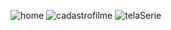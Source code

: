 ![home](https://github.com/Leoonardi/CatalogoFilme/assets/104845841/3feebd5b-a2ca-4439-97ad-72054565dce4)
![cadastrofilme](https://github.com/Leoonardi/CatalogoFilme/assets/104845841/d20f139f-8b6c-4f35-be1f-9b393e82c74c)
![telaSerie](https://github.com/Leoonardi/CatalogoFilme/assets/104845841/4ad98150-23c0-4c00-a174-12acaeff7f37)


